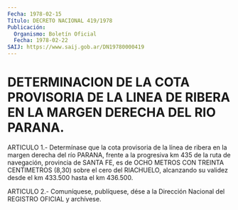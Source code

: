 ```yaml
---
Fecha: 1978-02-15
Título: DECRETO NACIONAL 419/1978
Publicación:
  Organismo: Boletín Oficial
  Fecha: 1978-02-22
SAIJ: https://www.saij.gob.ar/DN19780000419
---
```

# DETERMINACION DE LA COTA PROVISORIA DE LA LINEA DE RIBERA EN LA MARGEN DERECHA DEL RIO PARANA.

<a id="1"></a>
ARTICULO 1.- Determínase que la cota provisoria de la línea de ribera  en la margen derecha del río PARANA, frente a la progresiva km 435 de  la ruta de navegación, provincia de SANTA FE, es de OCHO METROS CON TREINTA  CENTIMETROS (8,30) sobre el cero del RIACHUELO, alcanzando su validez  desde  el  km  433.500  hasta el km 436.500.

<a id="2"></a>
ARTICULO  2.-  Comuníquese,  publíquese,  dése  a la Dirección Nacional del REGISTRO OFICIAL y archívese.